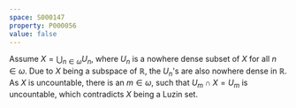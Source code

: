 ```yaml
---
space: S000147
property: P000056
value: false
---
```


Assume $X = \bigcup_{n\in \omega}U_n$, where $U_n$ is a nowhere dense subset of $X$ for all $n \in \omega$. Due to $X$ being a subspace of $\mathbb{R}$, the $U_n$'s are also nowhere dense in $\mathbb{R}$. As $X$ is uncountable, there is an $m \in \omega$, such that $U_m \cap X=U_m$ is uncountable, which contradicts $X$ being a Luzin set.
